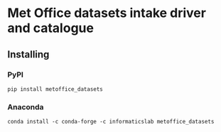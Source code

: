# Met Office datasets intake driver and catalogue


## Installing

### PyPI

```shell
pip install metoffice_datasets
```

### Anaconda

```shell
conda install -c conda-forge -c informaticslab metoffice_datasets
```


<!-- So tips building conda stuff. I said it took ages to build the env and didn't wat to keep doing that for testing the build. Answers:
```

Wolf Vollprecht @wolfv 15:08
you can point the shell to your workdir and run the conda_build.sh from that folder
and you can source build_env.sh to get into the buidl env, then conda deactivate to get into the host env and install / modify packages in there
the workdir is shown in the error message after conda build failed
otherwise you might want to try conda mambabuild ... which is included in boa to see if that could help speed up your build env provisioning


Otherwise, you might want to try to use conda debug instead of conda build in the first place. This only creates the environment setup but doesn't start the build.
``` -->